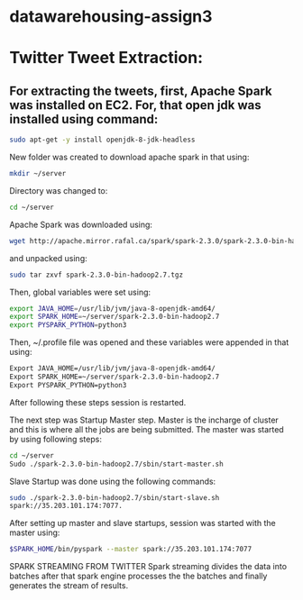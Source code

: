# datawarehousing-assign3
# Twitter Tweet Extraction:
## For extracting the tweets, first, Apache Spark was installed on EC2. For, that open jdk was installed using command:
```sh
sudo apt-get -y install openjdk-8-jdk-headless
```
New folder was created to download apache spark in that using:
```sh
mkdir ~/server
```
Directory was changed to:
```sh
cd ~/server
```
Apache Spark was downloaded using:
```sh
wget http://apache.mirror.rafal.ca/spark/spark-2.3.0/spark-2.3.0-bin-hadoop2.7.tgz
```
and unpacked using:
```sh
sudo tar zxvf spark-2.3.0-bin-hadoop2.7.tgz
```
Then, global variables were set using:
```sh
export JAVA_HOME=/usr/lib/jvm/java-8-openjdk-amd64/
export SPARK_HOME=~/server/spark-2.3.0-bin-hadoop2.7
export PYSPARK_PYTHON=python3
```
Then, ~/.profile file was opened and these variables were appended in that using:
```sh
Export JAVA_HOME=/usr/lib/jvm/java-8-openjdk-amd64/
Export SPARK_HOME=~/server/spark-2.3.0-bin-hadoop2.7
Export PYSPARK_PYTHON=python3
```

After following these steps session is restarted.

The next step was Startup Master step. Master is  the incharge of cluster and this is where all the jobs are being submitted. The master was started by using following steps:
```sh
cd ~/server
Sudo ./spark-2.3.0-bin-hadoop2.7/sbin/start-master.sh
```

Slave Startup was done using the following commands:
```sh
sudo ./spark-2.3.0-bin-hadoop2.7/sbin/start-slave.sh
spark://35.203.101.174:7077.
```

After setting up master and slave startups, session was started with the master using:
```sh
$SPARK_HOME/bin/pyspark --master spark://35.203.101.174:7077
```

SPARK STREAMING FROM TWITTER
Spark streaming divides the data into batches after that spark engine processes the the batches and finally generates the stream of results.

